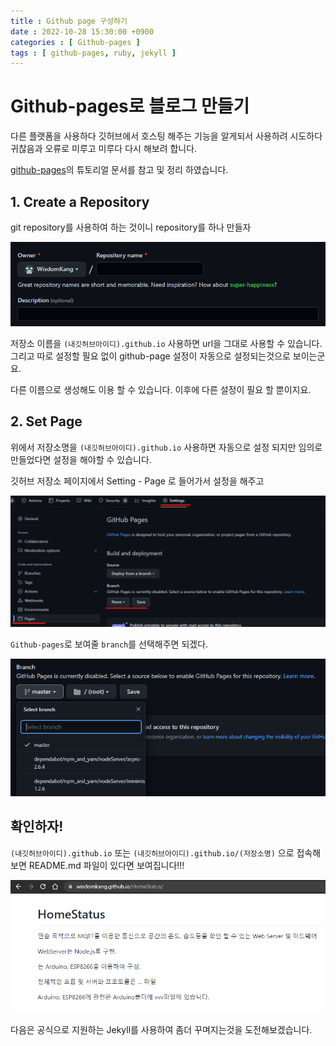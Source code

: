 ```yaml
---
title : Github page 구성하기
date : 2022-10-28 15:30:00 +0900
categories : [ Github-pages ]
tags : [ github-pages, ruby, jekyll ]
---
```


# Github-pages로 블로그 만들기

 다른 플랫폼을 사용하다 깃허브에서 호스팅 해주는 기능을 알게되서 사용하려 시도하다 귀찮음과 오류로 
 미루고 미루다 다시 해보려 합니다.

[github-pages](https://pages.github.com/)의 튜토리얼 문서를 참고 및 정리 하였습니다.

## 1. Create a Repository

 git repository를 사용하여 하는 것이니 repository를 하나 만들자

![저장소 생성](/assets/img/githubpage/github-pages-1.png)

저장소 이름을  `(내깃허브아이디).github.io` 사용하면 url을 그대로 사용할 수 있습니다.
그리고 따로 설정할 필요 없이 github-page 설정이 자동으로 설정되는것으로 보이는군요.

다른 이름으로 생성해도 이용 할 수 있습니다. 이후에 다른 설정이 필요 할 뿐이지요.

## 2. Set Page

 위에서 저장소명을 `(내깃허브아이디).github.io` 사용하면 자동으로 설정 되지만 임의로 만들었다면 설정을 해야할 수 있습니다.

깃허브 저장소 페이지에서 Setting - Page 로 들어가서 설정을 해주고

![저장소 설정](/assets/img/githubpage/github-pages-3.png)

`Github-pages`로 보여줄 `branch`를 선택해주면 되겠다.

![브랜치 설정](/assets/img/githubpage/github-pages-2.png)


## 확인하자!

`(내깃허브아이디).github.io` 또는 `(내깃허브아이디).github.io/(저장소명)` 으로 접속해보면
README.md 파일이 있다면 보여집니다!!!

![페이지 확인](/assets/img/githubpage/github-pages-4.png)

다음은 공식으로 지원하는 Jekyll를 사용하여 좀더 꾸며지는것을 도전해보겠습니다.




